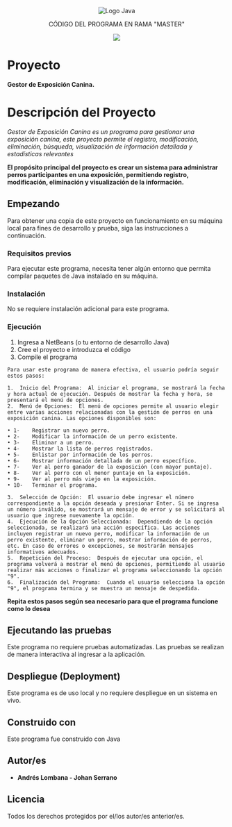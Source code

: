 <p align="center">
    <img src="https://seeklogo.com/images/J/java-logo-7833D1D21A-seeklogo.com.png" alt="Logo Java">
</p>

<p align="center">
    CÓDIGO DEL PROGRAMA EN RAMA "MASTER"
</p>

<p align="center">
    <img src="https://img.shields.io/badge/GitHub-%23121011.svg?style=for-the-badge&logo=github&logoColor=white">
</p>

# Proyecto

**Gestor de Exposición Canina.**

# Descripción del Proyecto

*Gestor de Exposición Canina es un programa para gestionar una exposición canina, este proyecto permite el registro, modificación, eliminación, búsqueda, visualización de información detallada y estadísticas relevantes*

 **El propósito principal del proyecto es crear un sistema para administrar perros participantes en una exposición, permitiendo registro, modificación, eliminación y visualización de la información.**

## Empezando

Para obtener una copia de este proyecto en funcionamiento en su máquina local para fines de desarrollo y prueba, siga las instrucciones a continuación.

### Requisitos previos

Para ejecutar este programa, necesita tener algún entorno que permita compilar paquetes de Java instalado en su máquina.

### Instalación

No se requiere instalación adicional para este programa.

### Ejecución

1. Ingresa a NetBeans (o tu entorno de desarrollo Java)
2. Cree el proyecto e introduzca el código
3. Compile el programa 
```
Para usar este programa de manera efectiva, el usuario podría seguir estos pasos:
```
```
1.	Inicio del Programa:  Al iniciar el programa, se mostrará la fecha y hora actual de ejecución. Después de mostrar la fecha y hora, se presentará el menú de opciones. 
2.	Menú de Opciones:  El menú de opciones permite al usuario elegir entre varias acciones relacionadas con la gestión de perros en una exposición canina. Las opciones disponibles son:

• 1-	Registrar un nuevo perro.
• 2-	Modificar la información de un perro existente.
• 3-	Eliminar a un perro.
• 4-	Mostrar la lista de perros registrados.
• 5-	Enlistar por información de los perros.
• 6-	Mostrar información detallada de un perro específico.
• 7-	Ver al perro ganador de la exposición (con mayor puntaje).
• 8-	Ver al perro con el menor puntaje en la exposición.
• 9-	Ver al perro más viejo en la exposición.
• 10-	Terminar el programa.

3.	Selección de Opción:  El usuario debe ingresar el número correspondiente a la opción deseada y presionar Enter. Si se ingresa un número inválido, se mostrará un mensaje de error y se solicitará al usuario que ingrese nuevamente la opción. 
4.	Ejecución de la Opción Seleccionada:  Dependiendo de la opción seleccionada, se realizará una acción específica. Las acciones incluyen registrar un nuevo perro, modificar la información de un perro existente, eliminar un perro, mostrar información de perros, etc. En caso de errores o excepciones, se mostrarán mensajes informativos adecuados. 
5.	Repetición del Proceso:  Después de ejecutar una opción, el programa volverá a mostrar el menú de opciones, permitiendo al usuario realizar más acciones o finalizar el programa seleccionando la opción "9". 
6.	Finalización del Programa:  Cuando el usuario selecciona la opción "9", el programa termina y se muestra un mensaje de despedida.
```
**Repita estos pasos según sea necesario para que el programa funcione como lo desea**

## Ejecutando las pruebas

Este programa no requiere pruebas automatizadas. Las pruebas se realizan de manera interactiva al ingresar a la aplicación.

## Despliegue (Deployment)

Este programa es de uso local y no requiere despliegue en un sistema en vivo.

## Construido con

Este programa fue construido con Java

## Autor/es

* **Andrés Lombana - Johan Serrano** 

## Licencia

Todos los derechos protegidos por el/los autor/es anterior/es.
